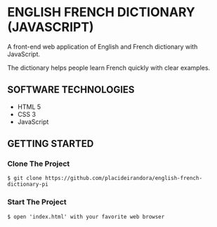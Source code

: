 # ENGLISH FRENCH DICTIONARY (JAVASCRIPT)
A front-end web application of English and French dictionary with JavaScript.

The dictionary helps people learn French quickly with clear examples.

## SOFTWARE TECHNOLOGIES 

- HTML 5
- CSS 3
- JavaScript

## GETTING STARTED

### Clone The Project

```
$ git clone https://github.com/placideirandora/english-french-dictionary-pi
```

### Start The Project

```
$ open 'index.html' with your favorite web browser
```
